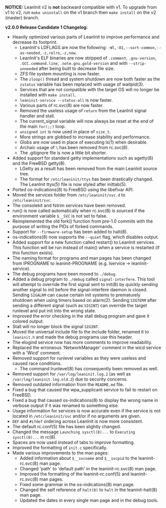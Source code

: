 **NOTICE:** LeanInit v2 is **not** backward compatible with v1. To upgrade from v1 to v2, run `make uninstall` on the v1 branch then `make install` on the v2 (master) branch.

**v2.0.0 Release Candidate 1 Changelog:**
* Heavily optimized various parts of LeanInit to improve performance and decrease its footprint.
    * LeanInit's LDFLAGS are now the following: `-Wl,-O1,--sort-common,--as-needed,-z,relro,-z,now`.
    * LeanInit's ELF binaries are now stripped of `.comment`, `.gnu-version`, `.GCC.command.line`, `.note.gnu.gold-version` and with `--strip-unneeded` after being built to decrease file size.
    * ZFS file system mounting is now faster.
    * The `zloop()` thread and system shutdown are now both faster as the `zstatus` variable has been replaced with usage of waitpid(3).
    * Services that are not compatible with the target OS will no longer be installed with `make install`.
    * `leaninit-service --status-all` is now faster.
    * Various parts of rc.svc(8) are now faster.
    * Removed the useless usage of `return` from the LeanInit signal handler and stall.
    * The current_signal variable will now always be reset at the end of the main `for(;;)` loop.
    * `unsigned int` is now used in place of `size_t`.
    * More strings are globbed to increase stability and performance.
    * Globs are now used in place of executing ls(1) when desirable.
    * Archaic usage of `\` has been removed from rc.svc(8).
    * The .gitignore file is now a little bit shorter.
* Added support for standard getty implementations such as agetty(8) and the FreeBSD getty(8).
    * LGetty as a result has been removed from the main LeanInit source tree.
    * The format for `/etc/leaninit/ttys` has been drastically changed. The LeanInit ttys(5) file is now styled after inittab(5).
* Ported os-indications(8) to FreeBSD using the libefivar API.
* Moved the services folder from `/etc/leaninit/svc.d` to `/etc/leaninit/svc`.
* The consolekit and fstrim services have been removed.
* run() is now called automatically when rc.svc(8) is sourced if the environment variable `$__SVC` is not set to false.
* Reimplemented the old fork() function from pre-1.0 commits with the purpose of writing the PIDs of forked commands.
* Support for `--firmware-setup` has been added to halt(8).
* os-indications(8) now supports the `--quiet` flag, which disables output.
* Added support for a new function called restart() to LeanInit services. This function will be run instead of main() when a service is restarted (if this function exists).
* The naming format for programs and man pages has been changed from lPROGNAME to leaninit-PROGNAME (e.g. lservice -> leaninit-service).
* The debug programs have been moved to `./debug`.
* Added a debug program to `./debug` called `signal-interfere`. This tool will attempt to override the first signal sent to init(8) by quickly sending another signal to init before the signal-interfere daemon is closed. Sending `SIGALRM` can cause certain init systems to prematurely shutdown when using timers based on alarm(2). Sending `SIGTERM` after sending a different signal (such as `SIGINT`) can override the target runlevel and put init into the wrong state.
* Improved the error checking in the stall debug program and gave it colored output.
* Stall will no longer block the signal `SIGINT`.
* Moved the universal include file to the include folder, renamed it to `leaninit.h` and made the debug programs use this header.
* The elogind service now has more comments to improve readability.
* Replaced the erroneous 'NetworkManager' comment in the wicd service with a 'Wicd' comment.
* Removed support for runlevel variables as they were useless and caused race conditions.
    * The command lrunlevel(8) has consequently been removed as well.
* Removed support for `/var/log/leaninit.log.2` (as well as `/var/log/leaninit.log.old.2`) due to security concerns.
* Removed outdated information from the `README.md` file.
* Fixed a bug that caused the wpa_supplicant service to fail to restart on FreeBSD.
* Fixed a bug that caused os-indications(8) to display the wrong name in verbose output if it was renamed to something else.
* Usage information for services is now accurate even if the service is not located in `/etc/leaninit/svc` and/or if no arguments are given.
* `DEF` and `#ifdef` ordering across LeanInit is now more consistent.
* The default rc.conf(5) file has been slightly changed.
* Changed the message `Launching sysctl(8)...` to `Executing sysctl(8)...` in rc(8).
* Spaces are now used instead of tabs to improve formatting.
* Improved the formatting of `init.c` specifically.
* Made various improvements to the man pages:
    * Added information about `$__svcname` and `$__svcpid` to the leaninit-rc.svc(8) man page.
    * Changed 'path' to 'default path' in the leaninit-rc.svc(8) man page.
    * Improved the formatting of the leaninit-rc.conf(5) and leaninit-rc.svc(8) man pages.
    * Fixed some grammar in the os-indications(8) man page.
    * Changed the self reference of `halt(8)` to `halt` in the leaninit-halt(8) man page.
    * Updated the dates in every single man page and in the debug tools.

